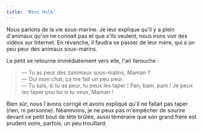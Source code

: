 ```yaml
---
title: 'Mini Hulk'
---
```


Nous parlons de la vie sous-marine. Je leur explique qu'il y a plein d'animaux
qu'on ne connait pas et que s'ils veulent, nous irons voir des vidéos sur
Internet. En revanche, il faudra se passer de leur mère, qui a un peu peur des
animaux sous-marins.

Le petit se retourne immédiatement vers elle, l'air farouche :

> — Tu as peur des zanimaux sous-malins, Maman ?  
> — Oui mon chat, ça me fait un peu peur.  
> — Tu sais, si tu as peur, tu peux les taper ! Pan, bam, pam ! Je peux les
> taper pou toi si tu veux, Maman !

Bien sûr, nous l'avons corrigé et avons expliqué qu'il ne fallait pas taper
(rien, ni personne). Néanmoins, je ne peux pas m'empêcher de sourire devant ce
petit bout de tête brûlée, aussi téméraire que son grand frère est prudent
voire, parfois, un peu trouillard.
